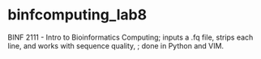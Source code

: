 # binfcomputing_lab8
BINF 2111 - Intro to Bioinformatics Computing; inputs a .fq file, strips each line, and works with sequence quality, ; done in Python and VIM.
